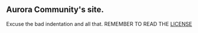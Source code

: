 ## Aurora Community's site.
Excuse the bad indentation and all that.
REMEMBER TO READ THE [LICENSE](https://github.com/AuroraCommunity/AuroraWebsite/blob/master/LICENSE)
